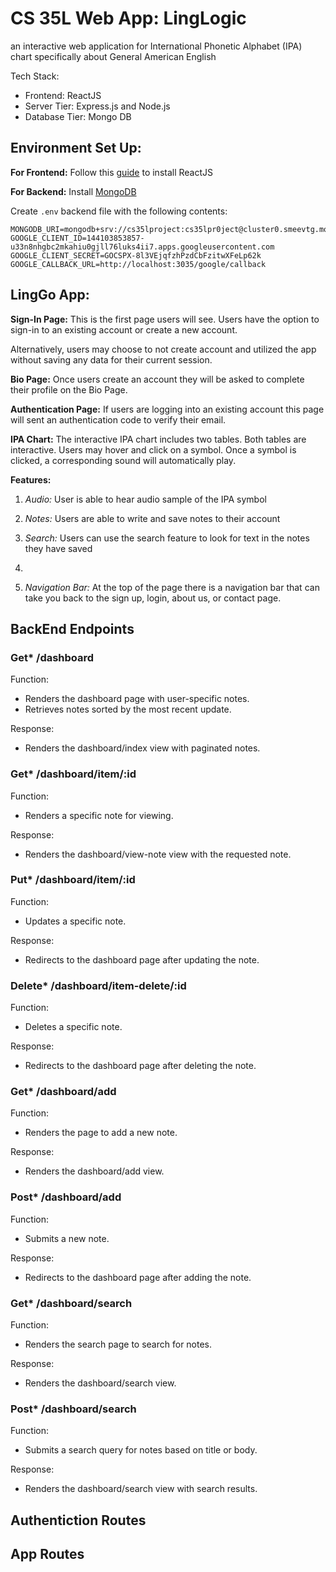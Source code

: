 # CS 35L Web App: LingLogic

an interactive web application for International Phonetic Alphabet (IPA) chart specifically about General American English

Tech Stack:
* Frontend: ReactJS
* Server Tier: Express.js and Node.js
* Database Tier: Mongo DB

## Environment Set Up:
**For Frontend:**
Follow this [guide](https://kinsta.com/knowledgebase/install-react/) to install ReactJS

**For Backend:**
Install [MongoDB](https://www.mongodb.com/basics/get-started)

Create ```.env``` backend file with the following contents: 

```
MONGODB_URI=mongodb+srv://cs35lproject:cs35lpr0ject@cluster0.smeevtg.mongodb.net/
GOOGLE_CLIENT_ID=144103853857-u33n8nhgbc2mkahiu0gjll76luks4ii7.apps.googleusercontent.com
GOOGLE_CLIENT_SECRET=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
GOOGLE_CALLBACK_URL=http://localhost:3035/google/callback
```

## LingGo App:
**Sign-In Page:**
This is the first page users will see. Users have the option to sign-in to an existing account or create a new account. 

Alternatively, users may choose to not create account and utilized the app without saving any data for their current session.

**Bio Page:**
Once users create an account they will be asked to complete their profile on the Bio Page.

**Authentication Page:**
If users are logging into an existing account this page will sent an authentication code to verify their email.

**IPA Chart:**
The interactive IPA chart includes two tables. Both tables are interactive. Users may hover and click on a symbol. Once a symbol is clicked, a corresponding sound will automatically play.

**Features:**
1. _Audio:_ User is able to hear audio sample of the IPA symbol

2. _Notes:_ Users are able to write and save notes to their account

3. _Search:_ Users can use the search feature to look for text in the notes they have saved

4. 

5. _Navigation Bar:_ At the top of the page there is a navigation bar that can take you back to the sign up, login, about us, or contact page.


## BackEnd Endpoints

### Get* /dashboard

Function:
- Renders the dashboard page with user-specific notes.
- Retrieves notes sorted by the most recent update.

Response:
- Renders the dashboard/index view with paginated notes.


### Get* /dashboard/item/:id

Function:
- Renders a specific note for viewing.

Response:
- Renders the dashboard/view-note view with the requested note.


### Put* /dashboard/item/:id

Function:
- Updates a specific note.

Response:
- Redirects to the dashboard page after updating the note.


### Delete* /dashboard/item-delete/:id

Function:
- Deletes a specific note.

Response:
- Redirects to the dashboard page after deleting the note.


### Get* /dashboard/add

Function:
- Renders the page to add a new note.

Response:
- Renders the dashboard/add view.


### Post* /dashboard/add

Function:
- Submits a new note.

Response:
- Redirects to the dashboard page after adding the note.


### Get* /dashboard/search

Function:
- Renders the search page to search for notes.

Response:
- Renders the dashboard/search view.



### Post* /dashboard/search

Function:
- Submits a search query for notes based on title or body.

Response:
- Renders the dashboard/search view with search results.


## Authentiction Routes

## App Routes


